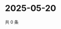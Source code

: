 # 2025-05-20

共 0 条

<!-- BEGIN ZHIHUQUESTIONS -->
<!-- 最后更新时间 Tue May 20 2025 04:12:45 GMT+0800 (China Standard Time) -->

<!-- END ZHIHUQUESTIONS -->
